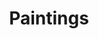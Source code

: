 ---
layout: new_layout
title: Paintings

gallery:
  - image: 
      url: /assets/images/art/paintings/terarhitectura_1992.jpg
    caption: |
      **Space arhitecture**
      aquarell, 40x40 cm
      *1992*
  - image: 
      url: /assets/images/art/paintings/postgeometric_space_1986.jpg
    caption: |
      **Postgeometric space**
      aquarell, 70x70 cm
      *1986*
  - image: 
      url: /assets/images/art/paintings/a_black_structure_1980.jpg
    caption: |
      **A black structure**
      black ink, 70x70 cm
      *1980*
  - image: 
      url: /assets/images/art/paintings/colour_structure_1979.jpg
    caption: |
      **Colour structure**
      aquarell, 70x70 cm
      *1979*
  - image: 
      url: /assets/images/art/paintings/blue_spatial_2002.jpg
    caption: |
      **Blue Spatial**
      acrylic on canvas, 80x80
      *2002*
  - image: 
      url: /assets/images/art/paintings/nine_forms_2001.jpg
    caption: |
      **Black and White (Nine forms)**
      oil on canvas, 80x80
      *2001*
  - image: 
      url: /assets/images/art/paintings/boolean.jpg
    caption: |
      **Boolean**
      ecoline on hand made paper, 21x30
      *2000*
  - image: 
      url: /assets/images/art/paintings/posztgeometrikus_targy.jpg
    caption: |
      **Posztgeometrikus tárgy I.**
      papír, tempera, kollázs 490x502 mm, Paksi Képtár
      *1989*
  - image: 
      url: /assets/images/art/paintings/hommage_a_malevics.jpg
    caption: |
      **Hommage a Malevics**
      prepared frame, acrylic on canvas, 140x150
      *1986*
  - image: 
      url: /assets/images/art/paintings/clown.jpg
    caption: |
      **Clown**
      acrylic on canvas, 120x120
      *1986*
  - image: 
      url: /assets/images/art/paintings/seascape_1985_pecs_k.jpg
    caption: |
      **Tengeri táj/Seascape 1985**
      handmade paper collage, 50x50 cm
      *1985*
  - image: 
      url: /assets/images/art/paintings/enso.jpg
    caption: |
      **Enso**
      oil on canvas, 70x70
      *1983*
  - image: 
      url: /assets/images/art/paintings/halozat_paks_1.jpg
    caption: |
      **-térkonstrukció-**
      ink on paper, 50x50
      *Paks, 1982*
---